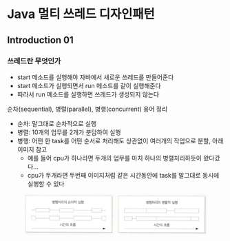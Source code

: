 # Java 멀티 쓰레드 디자인패턴

## Introduction 01

### 쓰레드란 무엇인가

* start 메소드를 실행해야 자바에서 새로운 쓰레드를 만들어준다
* start 메소드가 실행되면서 run 메소드를 같이 실행해준다
* 따라서 run 메소드를 실행하면 쓰레드가 생성되지 않는다



순차(sequential), 병렬(parallel), 병행(concurrent) 용어 정리

* 순차: 말그대로 순차적으로 실행
* 병렬: 10개의 업무를 2개가 분담하여 실행
* 병행: 어떤 한 task를 어떤 순서로 처리해도 상관없이 여러개의 작업으로 분할, 아래 이미지 참고
  * 예를 들어 cpu가 하나라면 두개의 업무를 마치 하나의 병렬처리하듯이 왔다갔다...
  * cpu가 두개라면 두번째 이미지처럼 같은 시간동안에 task를 말그대로 동시에 실행할 수 있다

<figure><img src="../.gitbook/assets/2022-10-19_18-15-06.png" alt=""><figcaption></figcaption></figure>
